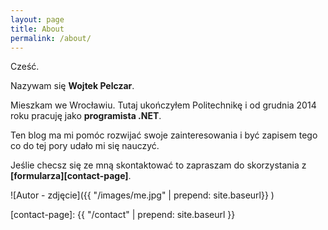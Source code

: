 ```yaml
---
layout: page
title: About
permalink: /about/
---
```


Cześć.

Nazywam się **Wojtek Pelczar**. 

Mieszkam we Wrocławiu. Tutaj ukończyłem Politechnikę i od grudnia 2014 roku pracuję jako **programista .NET**.

Ten blog ma mi pomóc rozwijać swoje zainteresowania i być zapisem tego co do tej pory udało mi się nauczyć.

Jeślie checsz się ze mną skontaktować to zapraszam do skorzystania z **[formularza][contact-page]**.

![Autor - zdjęcie]({{ "/images/me.jpg" | prepend: site.baseurl}} )

[contact-page]: {{ "/contact" | prepend: site.baseurl }}
